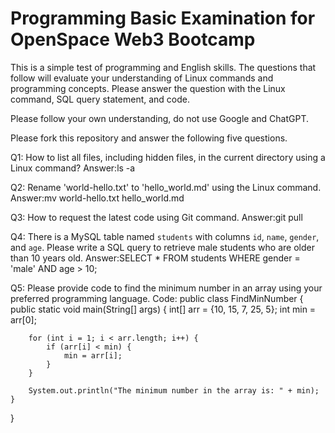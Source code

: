 # Programming Basic Examination for OpenSpace Web3 Bootcamp

This is a simple test of programming and English skills. The questions that follow will evaluate your understanding of Linux commands and programming concepts.
Please answer the question with the Linux command, SQL query statement, and code.

Please follow your own understanding, do not use Google and ChatGPT.

Please fork this repository and answer the following five questions.

Q1: How to list all files, including hidden files, in the current directory using a Linux command?
Answer:ls -a

Q2: Rename 'world-hello.txt' to 'hello_world.md' using the Linux command.
Answer:mv world-hello.txt hello_world.md

Q3: How to request the latest code using Git command.
Answer:git pull

Q4: There is a MySQL table named `students` with columns `id`, `name`, `gender`, and `age`. Please write a SQL
query to retrieve male students who are older than 10 years old.
Answer:SELECT * FROM students WHERE gender = 'male' AND age > 10;

Q5: Please provide code to find the minimum number in an array using your preferred programming language.
Code: 
public class FindMinNumber {
    public static void main(String[] args) {
        int[] arr = {10, 15, 7, 25, 5};
        int min = arr[0];
        
        for (int i = 1; i < arr.length; i++) {
            if (arr[i] < min) {
                min = arr[i];
            }
        }
        
        System.out.println("The minimum number in the array is: " + min);
    }
}
